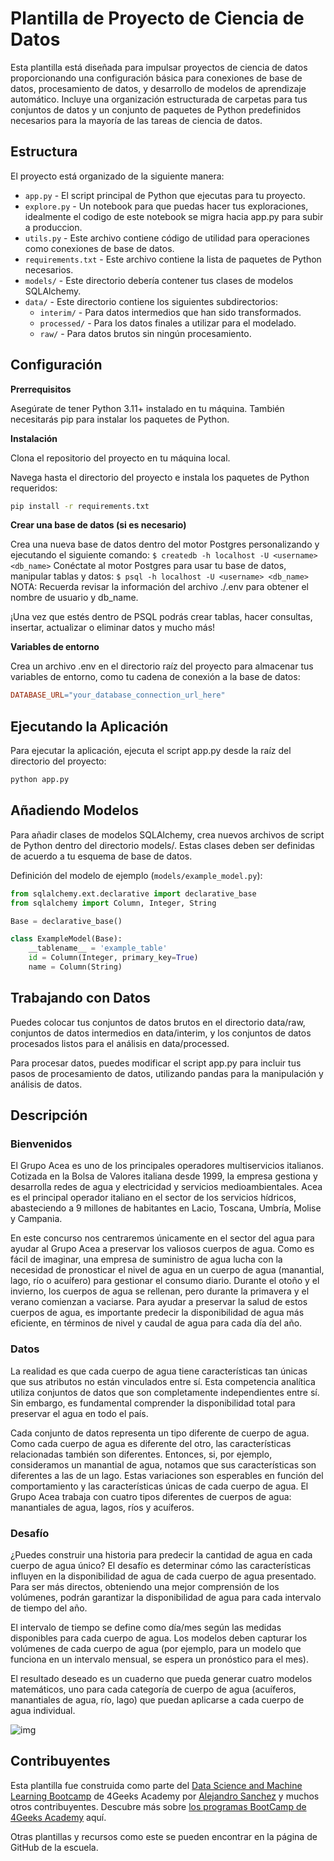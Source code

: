 # Plantilla de Proyecto de Ciencia de Datos

Esta plantilla está diseñada para impulsar proyectos de ciencia de datos proporcionando una configuración básica para conexiones de base de datos, procesamiento de datos, y desarrollo de modelos de aprendizaje automático. Incluye una organización estructurada de carpetas para tus conjuntos de datos y un conjunto de paquetes de Python predefinidos necesarios para la mayoría de las tareas de ciencia de datos.

## Estructura

El proyecto está organizado de la siguiente manera:

- `app.py` - El script principal de Python que ejecutas para tu proyecto.
- `explore.py` - Un notebook para que puedas hacer tus exploraciones, idealmente el codigo de este notebook se migra hacia app.py para subir a produccion.
- `utils.py` - Este archivo contiene código de utilidad para operaciones como conexiones de base de datos.
- `requirements.txt` - Este archivo contiene la lista de paquetes de Python necesarios.
- `models/` - Este directorio debería contener tus clases de modelos SQLAlchemy.
- `data/` - Este directorio contiene los siguientes subdirectorios:
  - `interim/` - Para datos intermedios que han sido transformados.
  - `processed/` - Para los datos finales a utilizar para el modelado.
  - `raw/` - Para datos brutos sin ningún procesamiento.

## Configuración

**Prerrequisitos**

Asegúrate de tener Python 3.11+ instalado en tu máquina. También necesitarás pip para instalar los paquetes de Python.

**Instalación**

Clona el repositorio del proyecto en tu máquina local.

Navega hasta el directorio del proyecto e instala los paquetes de Python requeridos:

```bash
pip install -r requirements.txt
```

**Crear una base de datos (si es necesario)**

Crea una nueva base de datos dentro del motor Postgres personalizando y ejecutando el siguiente comando: `$ createdb -h localhost -U <username> <db_name>`
Conéctate al motor Postgres para usar tu base de datos, manipular tablas y datos: `$ psql -h localhost -U <username> <db_name>`
NOTA: Recuerda revisar la información del archivo ./.env para obtener el nombre de usuario y db_name.

¡Una vez que estés dentro de PSQL podrás crear tablas, hacer consultas, insertar, actualizar o eliminar datos y mucho más!

**Variables de entorno**

Crea un archivo .env en el directorio raíz del proyecto para almacenar tus variables de entorno, como tu cadena de conexión a la base de datos:

```makefile
DATABASE_URL="your_database_connection_url_here"
```

## Ejecutando la Aplicación

Para ejecutar la aplicación, ejecuta el script app.py desde la raíz del directorio del proyecto:

```bash
python app.py
```

## Añadiendo Modelos

Para añadir clases de modelos SQLAlchemy, crea nuevos archivos de script de Python dentro del directorio models/. Estas clases deben ser definidas de acuerdo a tu esquema de base de datos.

Definición del modelo de ejemplo (`models/example_model.py`):

```py
from sqlalchemy.ext.declarative import declarative_base
from sqlalchemy import Column, Integer, String

Base = declarative_base()

class ExampleModel(Base):
    __tablename__ = 'example_table'
    id = Column(Integer, primary_key=True)
    name = Column(String)

```

## Trabajando con Datos

Puedes colocar tus conjuntos de datos brutos en el directorio data/raw, conjuntos de datos intermedios en data/interim, y los conjuntos de datos procesados listos para el análisis en data/processed.

Para procesar datos, puedes modificar el script app.py para incluir tus pasos de procesamiento de datos, utilizando pandas para la manipulación y análisis de datos.

## Descripción
### Bienvenidos
El Grupo Acea es uno de los principales operadores multiservicios italianos. Cotizada en la Bolsa de Valores italiana desde 1999, la empresa gestiona y desarrolla redes de agua y electricidad y servicios medioambientales. Acea es el principal operador italiano en el sector de los servicios hídricos, abasteciendo a 9 millones de habitantes en Lacio, Toscana, Umbría, Molise y Campania.

En este concurso nos centraremos únicamente en el sector del agua para ayudar al Grupo Acea a preservar los valiosos cuerpos de agua. Como es fácil de imaginar, una empresa de suministro de agua lucha con la necesidad de pronosticar el nivel de agua en un cuerpo de agua (manantial, lago, río o acuífero) para gestionar el consumo diario. Durante el otoño y el invierno, los cuerpos de agua se rellenan, pero durante la primavera y el verano comienzan a vaciarse. Para ayudar a preservar la salud de estos cuerpos de agua, es importante predecir la disponibilidad de agua más eficiente, en términos de nivel y caudal de agua para cada día del año.

### Datos
La realidad es que cada cuerpo de agua tiene características tan únicas que sus atributos no están vinculados entre sí. Esta competencia analítica utiliza conjuntos de datos que son completamente independientes entre sí. Sin embargo, es fundamental comprender la disponibilidad total para preservar el agua en todo el país.

Cada conjunto de datos representa un tipo diferente de cuerpo de agua. Como cada cuerpo de agua es diferente del otro, las características relacionadas también son diferentes. Entonces, si, por ejemplo, consideramos un manantial de agua, notamos que sus características son diferentes a las de un lago. Estas variaciones son esperables en función del comportamiento y las características únicas de cada cuerpo de agua. El Grupo Acea trabaja con cuatro tipos diferentes de cuerpos de agua: manantiales de agua, lagos, ríos y acuíferos.

### Desafío
¿Puedes construir una historia para predecir la cantidad de agua en cada cuerpo de agua único? El desafío es determinar cómo las características influyen en la disponibilidad de agua de cada cuerpo de agua presentado. Para ser más directos, obteniendo una mejor comprensión de los volúmenes, podrán garantizar la disponibilidad de agua para cada intervalo de tiempo del año.

El intervalo de tiempo se define como día/mes según las medidas disponibles para cada cuerpo de agua. Los modelos deben capturar los volúmenes de cada cuerpo de agua (por ejemplo, para un modelo que funciona en un intervalo mensual, se espera un pronóstico para el mes).

El resultado deseado es un cuaderno que pueda generar cuatro modelos matemáticos, uno para cada categoría de cuerpo de agua (acuíferos, manantiales de agua, río, lago) que puedan aplicarse a cada cuerpo de agua individual.

![img](https://www.googleapis.com/download/storage/v1/b/kaggle-user-content/o/inbox%2F6195295%2Fcca952eecc1e49c54317daf97ca2cca7%2FAcea-Input.png?generation=1606932492951317&alt=media)

## Contribuyentes

Esta plantilla fue construida como parte del [Data Science and Machine Learning Bootcamp](https://4geeksacademy.com/us/coding-bootcamps/datascience-machine-learning) de 4Geeks Academy por [Alejandro Sanchez](https://twitter.com/alesanchezr) y muchos otros contribuyentes. Descubre más sobre [los programas BootCamp de 4Geeks Academy](https://4geeksacademy.com/us/programs) aquí.

Otras plantillas y recursos como este se pueden encontrar en la página de GitHub de la escuela.